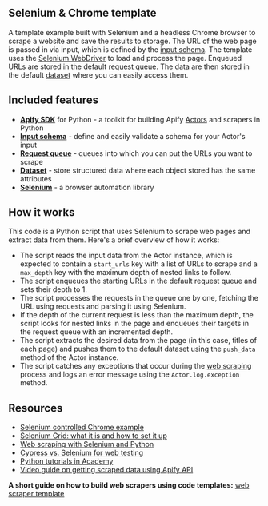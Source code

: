 ## Selenium & Chrome template

A template example built with Selenium and a headless Chrome browser to scrape a website and save the results to storage. The URL of the web page is passed in via input, which is defined by the [input schema](https://docs.apify.com/platform/actors/development/input-schema). The template uses the [Selenium WebDriver](https://www.selenium.dev/documentation/webdriver/) to load and process the page. Enqueued URLs are stored in the default [request queue](https://docs.apify.com/sdk/python/reference/class/RequestQueue). The data are then stored in the default [dataset](https://docs.apify.com/platform/storage/dataset) where you can easily access them.

## Included features

- **[Apify SDK](https://docs.apify.com/sdk/python/)** for Python - a toolkit for building Apify [Actors](https://apify.com/actors) and scrapers in Python
- **[Input schema](https://docs.apify.com/platform/actors/development/input-schema)** - define and easily validate a schema for your Actor's input
- **[Request queue](https://docs.apify.com/sdk/python/docs/concepts/storages#working-with-request-queues)** - queues into which you can put the URLs you want to scrape
- **[Dataset](https://docs.apify.com/sdk/python/docs/concepts/storages#working-with-datasets)** - store structured data where each object stored has the same attributes
- **[Selenium](https://pypi.org/project/selenium/)** - a browser automation library

## How it works

This code is a Python script that uses Selenium to scrape web pages and extract data from them. Here's a brief overview of how it works:

- The script reads the input data from the Actor instance, which is expected to contain a `start_urls` key with a list of URLs to scrape and a `max_depth` key with the maximum depth of nested links to follow.
- The script enqueues the starting URLs in the default request queue and sets their depth to 1.
- The script processes the requests in the queue one by one, fetching the URL using requests and parsing it using Selenium.
- If the depth of the current request is less than the maximum depth, the script looks for nested links in the page and enqueues their targets in the request queue with an incremented depth.
- The script extracts the desired data from the page (in this case, titles of each page) and pushes them to the default dataset using the `push_data` method of the Actor instance.
- The script catches any exceptions that occur during the [web scraping](https://apify.com/web-scraping) process and logs an error message using the `Actor.log.exception` method.

## Resources

- [Selenium controlled Chrome example](https://apify.com/apify/example-selenium)
- [Selenium Grid: what it is and how to set it up](https://blog.apify.com/selenium-grid-what-it-is-and-how-to-set-it-up/)
- [Web scraping with Selenium and Python](https://blog.apify.com/web-scraping-with-selenium-and-python/)
- [Cypress vs. Selenium for web testing](https://blog.apify.com/cypress-vs-selenium/)
- [Python tutorials in Academy](https://docs.apify.com/academy/python)
- [Video guide on getting scraped data using Apify API](https://www.youtube.com/watch?v=ViYYDHSBAKM)

**A short guide on how to build web scrapers using code templates:**
[web scraper template](https://www.youtube.com/watch?v=u-i-Korzf8w)

